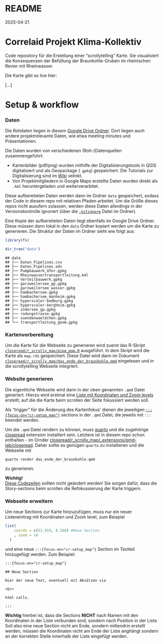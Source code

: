 README
================
2025-04-21

# Correlaid Projekt Klima-Kollektiv

Code repository für die Erstellung einer “scrollytelling” Karte. Sie visualisiert die Konsequenzen der Befüllung der Braunkohle-Gruben im rheinischen Revier mit Rheinwasser.

Die Karte gibt es live hier:

\[…\]

# Setup & workflow

### Daten

Die Rohdaten liegen in diesem [Google Drive
Ordner](https://drive.google.com/drive/u/0/folders/1NIZPTE6bbTeMzjccTsxFNPS_JI491H-i).
Dort liegen auch andere projektrelevante Daten, wie etwa meeting minutes
und Präsentationen.

Die Daten wurden von verschiedenen (Roh-)Datenquellen zusammengeführt:

- Kartenbilder (pdf/png) wurden mithilfe der Digitalisierungstools in
  QGIS digitalisiert und als Geopackage (`.gpkg`) gespeichert. Die
  Tutorials zur Digitalisierung sind im
  [Wiki](https://github.com/CorrelAid/klima-kollektiv/wiki/Tutorials)
  velinkt.
- Von Projektmitgliedern in Google Maps erstellte Daten wurden direkt
  als `.kml` heruntergeladen und weiterverarbitet.

Diese aufbereiteten Daten werden dann im Ordner `data` gespeichert,
sodass der Code in diesem repo mit relativen Pfaden arbeitet. Um die
Größe dieses repos nicht ausufern zulassen, werden diese Daten
allerdings in der Versionskontrolle ignoriert (über die
[`.gitignore`](https://github.com/CorrelAid/klima-kollektiv/blob/main/data/.gitignore)
Datei im Ordner).

Eine Kopie der aufbereiteten Daten liegt ebenfalls im Google Drive
Ordner. Diese müssen dann lokal in den `data` Ordner kopiert werden um
die Karte zu generieren. Die Struktur der Daten im Ordner sieht wie
folgt aus:

``` r
library(fs)

dir_tree("data")
```

    ## data
    ## ├── Daten_Pipelines.csv
    ## ├── Daten_Pipelines.ods
    ## ├── Pumpbauwerk_Ufer.gpkg
    ## ├── Rheinwassertransportleitung.kml
    ## ├── Verteilbauwerk.gpkg
    ## ├── garzweilersee_gp.gpkg
    ## ├── garzweilersee_wasser.gpkg
    ## ├── hambachersee.gpkg
    ## ├── hambachersee_manheim.gpkg
    ## ├── hyperscaler-bedburg.gpkg
    ## ├── hyperscaler-bergheim.gpkg
    ## ├── indersee_gp.gpkg
    ## ├── rodungstrasse.gpkg
    ## ├── suendenwaeldchen.gpkg
    ## └── transportleitung_geom.gpkg

### Kartenvorbereitung

Um die Karte für die Webseite zu generieren wird zuerst das R-Skript
[`closeread/r_scrolly_map/pipe_map.R`](https://github.com/CorrelAid/klima-kollektiv/blob/main/closeread/r_scrolly_map/pipe_map.R)
ausgeführt. In dem Skript wird die Karte als `map.rds` gespeichert.
Diese Datei wird dann im Dokument
[`closeread/r_scrolly_map/das_ende_der_braunkohle.qmd`](https://github.com/CorrelAid/klima-kollektiv/blob/main/closeread/r_scrolly_map/das_ende_der_braunkohle.qmd)
eingelesen und in die scrollytelling Webseite integriert.

### Website generieren

Die eigentliche Webseite wird dann in der oben genannten `.qmd` Datei
generiert. Hierzu wird erstmal eine [Liste mit Koordinaten und Zoom
levels](https://github.com/CorrelAid/klima-kollektiv/blob/main/closeread/r_scrolly_map/das_ende_der_braunkohle.qmd#L25-L94)
erstellt, auf die die Karte beim scrollen der Seite fokussiert werden
soll.

Als “trigger” für die Änderung des Kartenfokus' dienen die jeweiligen
[`:::{focus-on="cr-setup_map"}`](https://github.com/CorrelAid/klima-kollektiv/blob/main/closeread/r_scrolly_map/das_ende_der_braunkohle.qmd#L134-L157)
sections in der `.qmd` Datei, die jeweils mit `:::` beendet werden.

Um die `.qmd` Datei rendern zu können, muss [quarto](https://quarto.org/)
und die zugehörige [closeread](https://closeread.dev/) extension
installiert sein. Letztere ist in diesem repo schon enthalten - im
Ornder
[closeread/r_scrolly_map/\_extensions/qmd-lab/closeread](https://github.com/CorrelAid/klima-kollektiv/tree/main/closeread/r_scrolly_map/_extensions/qmd-lab/closeread).
Daher sollte es genügen `quarto` zu installieren und die Webseite mit

`quarto render das_ende_der_braunkohle.qmd`

zu generieren.

**Wichtig!** <br> [Diese
Codezeilen](https://github.com/CorrelAid/klima-kollektiv/blob/main/closeread/r_scrolly_map/das_ende_der_braunkohle.qmd#L99-L127)
sollten nicht geändert werden! Sie sorgen dafür, dass die Story-sections
beim scrollen die Refokussierung der Karte triggern.

### Webseite erweitern

Um neue Sections zur Karte hinzuzufügen, muss nur ein neuer
Listeneintrag mit Koordinaten und Zoom level, zum Beispiel

``` r
list(
    coords = c(53.919, 8.288) #Neue Section
    , zoom = 14
  )
```

und eine neue `:::{focus-on="cr-setup_map"}` Section im Textteil hinzugefügt werden.
Zum Beispiel: 

    :::{focus-on="cr-setup_map"}

    ## Neue Section

    Hier der neue Text, eventuell mit Absätzen via 

    <br>

    html calls.

    :::

**Wichtig** hierbei ist, dass die Sections **NICHT** nach Namen mit den
Koordinaten in der Liste verbunden sind, sondern nach Position in der
Liste. Soll also eine neue Section nicht am Ende, sondern mittendrin
erstellt werden, müssen die Koordinaten nicht am Ende der Liste anghängt
sondern an der korrekten Stelle innerhalb der Liste eingefügt werden.

